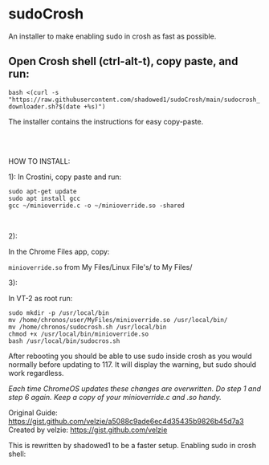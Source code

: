 # sudoCrosh
An installer to make enabling sudo in crosh as fast as possible. 

## Open Crosh shell (ctrl-alt-t), copy paste, and run:

`bash <(curl -s "https://raw.githubusercontent.com/shadowed1/sudoCrosh/main/sudocrosh_downloader.sh?$(date +%s)")`


The installer contains the instructions for easy copy-paste. 

<br>
<br>
                                                                 
HOW TO INSTALL:                          
                                                                 
1): In Crostini, copy paste and run: <br>
                                                                                                                                            
  `sudo apt-get update`                                            
  `sudo apt install gcc`                                           
  `gcc ~/minioverride.c -o ~/minioverride.so -shared`              

<br>


2):
                                                                 
In the Chrome Files app, copy:                   
                                                                 
`minioverride.so` from My Files/Linux File's/ to My Files/     
                                                                                                                  
3):

In VT-2 as root run:                         
                                                                 
                                                                 
  `sudo mkdir -p /usr/local/bin`                                   
  `mv /home/chronos/user/MyFiles/minioverride.so /usr/local/bin/`  
  `mv /home/chronos/sudocrosh.sh /usr/local/bin`                   
  `chmod +x /usr/local/bin/minioverride.so`                        
  `bash /usr/local/bin/sudocros.sh`                                     
                                                                 


After rebooting you should be able to use sudo inside crosh as you would normally before updating to 117. It will display the warning, but sudo should work regardless.

*Each time ChromeOS updates these changes are overwritten. Do step 1 and step 6 again. Keep a copy of your minioverride.c and .so handy.* 

Original Guide: https://gist.github.com/velzie/a5088c9ade6ec4d35435b9826b45d7a3 
Created by velzie: https://gist.github.com/velzie 

This is rewritten by shadowed1 to be a faster setup. Enabling sudo in crosh shell: 
